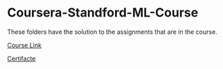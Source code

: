 # Coursera-Standford-ML-Course

These folders have the solution to the assignments that are in the course.

[Course Link](https://www.coursera.org/learn/machine-learning)

[Certifacte](https://www.coursera.org/account/accomplishments/certificate/H995YW2XKVHQ)
